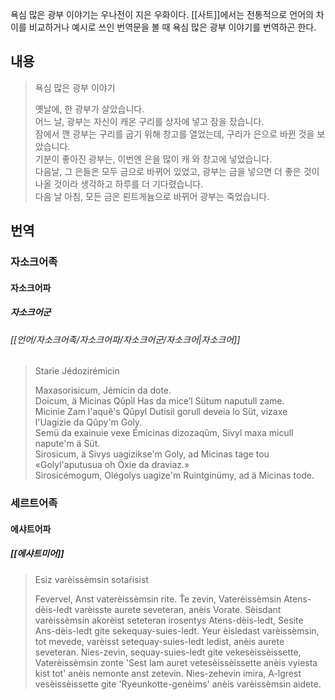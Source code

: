 욕심 많은 광부 이야기는 우나전이 지은 우화이다. [[사트]]에서는 전통적으로 언어의 차이를 비교하거나 예시로 쓰인 번역문을 볼 때 욕심 많은 광부 이야기를 번역하곤 한다.

## 내용
> 욕심 많은 광부 이야기
> 
> 옛날에, 한 광부가 살았습니다.  
> 어느 날, 광부는 자신이 캐온 구리를 상자에 넣고 잠을 잤습니다.  
> 잠에서 깬 광부는 구리를 굽기 위해 창고를 열었는데, 구리가 은으로 바뀐 것을 보았습니다.  
> 기분이 좋아진 광부는, 이번엔 은을 많이 캐 와 창고에 넣었습니다.  
> 다음날, 그 은들은 모두 금으로 바뀌어 있었고, 광부는 금을 넣으면 더 좋은 것이 나올 것이라 생각하고 하루를 더 기다렸습니다.  
> 다음 날 아침, 모든 금은 뢴트게늄으로 바뀌어 광부는 죽었습니다.

## 번역

### 자소크어족
#### 자소크어파
##### 자소크어군
###### [[언어/자소크어족/자소크어파/자소크어군/자소크어|자소크어]]
> Starìe Jédozirémicin
> 
> Maxasorisicum, Jémicin da dote.  
> Doicum, ä Micinas Qûpìl Has da mice’l Sütum naputull zame.  
> Micinìe Zam l'aquê's Qûpyl Dutisil gorull deveia lo Süt, vizaxe l'Uagizie da Qûpy'm Goly.  
> Semü da exainuie vexe Émicinas dizozaqûm, Sivyl maxa micull napute'm ä Süt.  
> Sirosicum, ä Sivys uagizikse'm Goly, ad Micinas tage tou «Golyl'aputusua oh Öxie da draviaz.»  
> Sirosicémogum, Olégolys uagize'm Ruintginümy, ad ä Micinas tode.

### 세르트어족
#### 에샤트어파
##### [[에샤트미어]]


>Esiz varèissèmsin sotaŕisist
>
>Fevervel, Anst vaterèissèmsin rite. 
>Ťe zevin, Vaterèissèmsin Atens-dèis-ledt varèisste aurete seveteran, anèis Vorate. 
>Sèisdant varèissèmsin akorèist seteteran irosentys Atens-dèis-ledt, Sesite Ans-dèis-ledt gite sekequay-suies-ledt. 
>Yeur èisledast varèissèmsin, tot mevede, varèisst setequay-suies-ledt ledist, anèis aurete seveteran. 
>Nies-zevin, sequay-suies-ledt gite vekesèissèissette, Vaterèissèmsin zonte 'Sest lam auret vetesèissèissette anèis vyiesta kist tot' anèis nemonte anst zetevin. 
>Nies-zehevin imira, A-lgrest vesèissèissette gite 'Ryeunkotte-genèims' anèis varèissèmsin aidete.